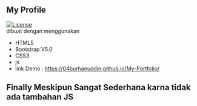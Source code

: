 ## My Profile
[![License](https://img.shields.io/badge/License-BSD%202--Clause-orange.svg)](https://opensource.org/licenses/BSD-2-Clause)<br>
dibuat dengan menggunakan
- HTML5
- Bootstrap V5.0
- CSS3
- js
- link Demo : https://04burhanuddin.github.io/My-Portfolio/
## Finally Meskipun Sangat Sederhana karna tidak ada tambahan JS
